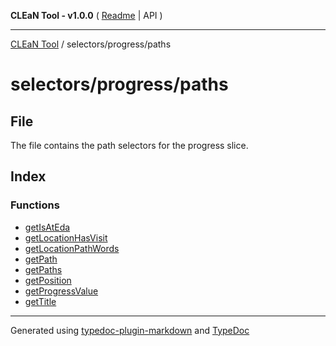 **CLEaN Tool - v1.0.0** ( [Readme](../../../README.md) \| API )

***

[CLEaN Tool](../../../modules.md) / selectors/progress/paths

# selectors/progress/paths

## File

The file contains the path selectors for the progress slice.

## Index

### Functions

- [getIsAtEda](functions/getIsAtEda.md)
- [getLocationHasVisit](functions/getLocationHasVisit.md)
- [getLocationPathWords](functions/getLocationPathWords.md)
- [getPath](functions/getPath.md)
- [getPaths](functions/getPaths.md)
- [getPosition](functions/getPosition.md)
- [getProgressValue](functions/getProgressValue.md)
- [getTitle](functions/getTitle.md)

***

Generated using [typedoc-plugin-markdown](https://www.npmjs.com/package/typedoc-plugin-markdown) and [TypeDoc](https://typedoc.org/)
